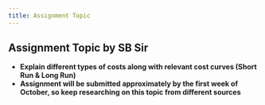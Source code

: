 ```yaml
---
title: Assignment Topic
---
```


## **Assignment Topic by SB Sir**
- **Explain different types of costs along with relevant cost curves (Short Run & Long Run)**
- **Assignment will be submitted approximately by the first week of October, so keep researching on this topic from different sources**



